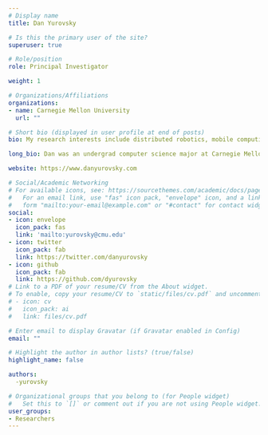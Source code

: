 ```yaml
---
# Display name
title: Dan Yurovsky

# Is this the primary user of the site?
superuser: true

# Role/position
role: Principal Investigator

weight: 1

# Organizations/Affiliations
organizations:
- name: Carnegie Mellon University
  url: ""

# Short bio (displayed in user profile at end of posts)
bio: My research interests include distributed robotics, mobile computing and programmable matter.

long_bio: Dan was an undergrad computer science major at Carnegie Mellon before completing a PhD in Cognitive Psychology at Indiana University and doing a postdoc in Psych Department at Stanford. He is broadly interested in how we learn from the people around us, and especially how children learn language. Dan is excited about understanding communication and learning from a systems perspective.

website: https://www.danyurovsky.com

# Social/Academic Networking
# For available icons, see: https://sourcethemes.com/academic/docs/page-builder/#icons
#   For an email link, use "fas" icon pack, "envelope" icon, and a link in the
#   form "mailto:your-email@example.com" or "#contact" for contact widget.
social:
- icon: envelope
  icon_pack: fas
  link: 'mailto:yurovsky@cmu.edu'
- icon: twitter
  icon_pack: fab
  link: https://twitter.com/danyurovsky
- icon: github
  icon_pack: fab
  link: https://github.com/dyurovsky
# Link to a PDF of your resume/CV from the About widget.
# To enable, copy your resume/CV to `static/files/cv.pdf` and uncomment the lines below.
# - icon: cv
#   icon_pack: ai
#   link: files/cv.pdf

# Enter email to display Gravatar (if Gravatar enabled in Config)
email: ""

# Highlight the author in author lists? (true/false)
highlight_name: false

authors:
  -yurovsky

# Organizational groups that you belong to (for People widget)
#   Set this to `[]` or comment out if you are not using People widget.
user_groups:
- Researchers
---
```

